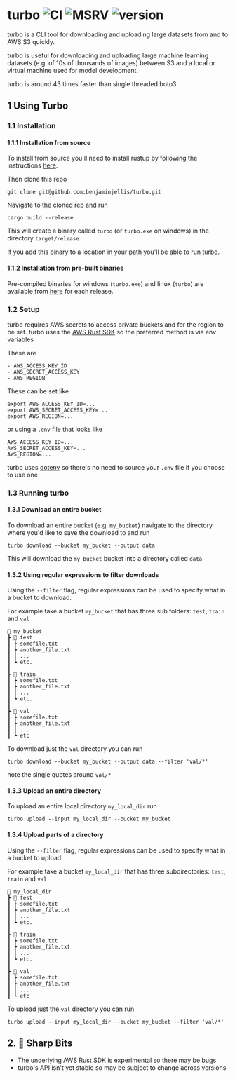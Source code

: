 # turbo ![CI](https://github.com/benjaminjellis/turbo/actions/workflows/ci.yml/badge.svg) ![MSRV](https://img.shields.io/badge/msrv-1.56.0-red) ![version](https://img.shields.io/badge/version-0.2.3-blue)

turbo is a CLI tool for downloading and uploading large datasets from and to AWS S3 quickly. 

turbo is useful for downloading and uploading large machine learning datasets (e.g. of 10s of thousands of images) 
between S3 and a local or virtual machine used for model development.

turbo is around 43 times faster than single threaded boto3. 

## 1 Using Turbo

### 1.1 Installation

#### 1.1.1 Installation from source 
To install from source you'll need to install rustup by following the instructions [here](https://rustup.rs/).

Then clone this repo 
```shell
git clone git@github.com:benjaminjellis/turbo.git
```

Navigate to the cloned rep and run 
```shell
cargo build --release
```

This will create a binary called ```turbo``` (or ```turbo.exe``` on windows) in the directory 
```target/release```. 

If you add this binary to a location in your path you'll be able to run turbo.

#### 1.1.2 Installation from pre-built binaries 
Pre-compiled binaries for windows (```turbo.exe```) and linux (```turbo```) are available from
[here](https://github.com/benjaminjellis/turbo/releases) for each release.

### 1.2 Setup 
turbo requires AWS secrets to access private buckets and for the region to be set. turbo uses the
[AWS Rust SDK](https://github.com/awslabs/aws-sdk-rust) so the preferred method is via env variables

These are

    - AWS_ACCESS_KEY_ID
    - AWS_SECRET_ACCESS_KEY
    - AWS_REGION

These can be set like

```shell
export AWS_ACCESS_KEY_ID=...
export AWS_SECRET_ACCESS_KEY=...
export AWS_REGION=...
```

or using a ```.env``` file that looks like
```
AWS_ACCESS_KEY_ID=...
AWS_SECRET_ACCESS_KEY=...
AWS_REGION=...
```

turbo uses [dotenv](https://crates.io/crates/dotenv) so there's no need to source your ```.env``` file if you choose to 
use one


### 1.3 Running turbo 

#### 1.3.1 Download an entire bucket
To download an entire bucket (e.g. ```my_bucket```) navigate to the directory where you'd like to save the download to 
and run 

```shell
turbo download --bucket my_bucket --output data
```

This will download the ```my_bucket``` bucket into a directory called ```data```


#### 1.3.2 Using regular expressions to filter downloads
Using the ```--filter``` flag, regular expressions can be used to specify what in a bucket to download. 

For example take a bucket ```my_bucket``` that has three sub folders: ```test```, ```train``` and ```val```

```
📂 my_bucket
┣ 📂 test
┃ ┣ somefile.txt
┃ ┣ another_file.txt
┃ ┃ ...
┃ ┗ etc.
┃
┣ 📂 train
┃ ┣ somefile.txt
┃ ┣ another_file.txt
┃ ┃ ...
┃ ┗ etc.
┃ 
┣ 📂 val
┃ ┣ somefile.txt
┃ ┣ another_file.txt
┃ ┃ ...
┃ ┗ etc
```

To download just the ```val``` directory you can run 

```shell
turbo download --bucket my_bucket --output data --filter 'val/*'
```

note the single quotes around ```val/*```

#### 1.3.3 Upload an entire directory 
To upload an entire local directory ```my_local_dir``` run 

```shell
turbo upload --input my_local_dir --bucket my_bucket
```

#### 1.3.4 Upload parts of a directory 
Using the ```--filter``` flag, regular expressions can be used to specify what in a bucket to upload.

For example take a bucket ```my_local_dir``` that has three subdirectories: ```test```, ```train``` and ```val```

```
📂 my_local_dir
┣ 📂 test
┃ ┣ somefile.txt
┃ ┣ another_file.txt
┃ ┃ ...
┃ ┗ etc.
┃
┣ 📂 train
┃ ┣ somefile.txt
┃ ┣ another_file.txt
┃ ┃ ...
┃ ┗ etc.
┃ 
┣ 📂 val
┃ ┣ somefile.txt
┃ ┣ another_file.txt
┃ ┃ ...
┃ ┗ etc
```

To upload just the ```val``` directory you can run

```shell
turbo upload --input my_local_dir --bucket my_bucket --filter 'val/*'
```


## 2. 🔪 Sharp Bits 

- The underlying AWS Rust SDK is experimental so there may be bugs
- turbo's API isn't yet stable so may be subject to change across versions
